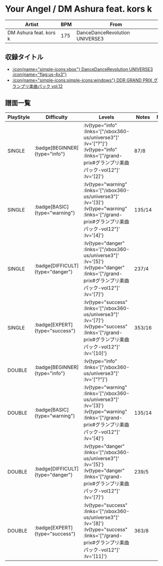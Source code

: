 # Your Angel / DM Ashura feat. kors k

|Artist|BPM|From|
|------|---|----|
|DM Ashura feat. kors k|175|DanceDanceRevolution UNIVERSE3|

## 収録タイトル

- [ :icon{name="simple-icons:xbox"} DanceDanceRevolution UNIVERSE3 :icon{name="flag:us-4x3"} ](/xbox360-us/universe3)
- [ :icon{name="simple-icons:simple-icons:windows"} DDR GRAND PRIX グランプリ楽曲パック vol.12](/grand-prix#グランプリ楽曲パック-vol12)

## 譜面一覧

|PlayStyle|Difficulty|Levels|Notes|Movie|
|---------|----------|------|-----|-----|
|SINGLE| :badge[BEGINNER]{type="info"} | :lv{type="info" :links='["/xbox360-us/universe3"]' :lv='["?"]'}  :lv{type="info" :links='["/grand-prix#グランプリ楽曲パック-vol12"]' :lv='[2]'} |87/8||
|SINGLE| :badge[BASIC]{type="warning"} | :lv{type="warning" :links='["/xbox360-us/universe3"]' :lv='[3]'}  :lv{type="warning" :links='["/grand-prix#グランプリ楽曲パック-vol12"]' :lv='[4]'} |135/14||
|SINGLE| :badge[DIFFICULT]{type="danger"} | :lv{type="danger" :links='["/xbox360-us/universe3"]' :lv='[5]'}  :lv{type="danger" :links='["/grand-prix#グランプリ楽曲パック-vol12"]' :lv='[7]'} |237/4||
|SINGLE| :badge[EXPERT]{type="success"} | :lv{type="success" :links='["/xbox360-us/universe3"]' :lv='[7]'}  :lv{type="success" :links='["/grand-prix#グランプリ楽曲パック-vol12"]' :lv='[10]'} |353/16||
|DOUBLE| :badge[BEGINNER]{type="info"} | :lv{type="info" :links='["/xbox360-us/universe3"]' :lv='["?"]'} |||
|DOUBLE| :badge[BASIC]{type="warning"} | :lv{type="warning" :links='["/xbox360-us/universe3"]' :lv='[3]'}  :lv{type="warning" :links='["/grand-prix#グランプリ楽曲パック-vol12"]' :lv='[4]'} |135/14||
|DOUBLE| :badge[DIFFICULT]{type="danger"} | :lv{type="danger" :links='["/xbox360-us/universe3"]' :lv='[5]'}  :lv{type="danger" :links='["/grand-prix#グランプリ楽曲パック-vol12"]' :lv='[7]'} |239/5||
|DOUBLE| :badge[EXPERT]{type="success"} | :lv{type="success" :links='["/xbox360-us/universe3"]' :lv='[8]'}  :lv{type="success" :links='["/grand-prix#グランプリ楽曲パック-vol12"]' :lv='[11]'} |363/8||
